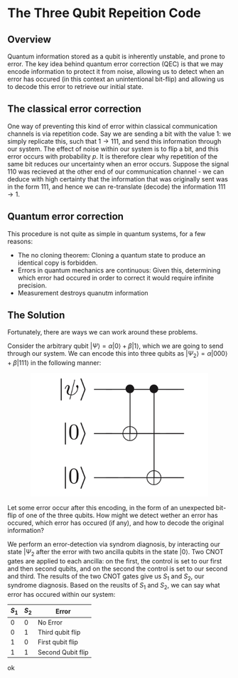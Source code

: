 # The Three Qubit Repeition Code

## Overview

Quantum information stored as a qubit is inherently unstable, and prone to error. The key idea behind quantum error correction (QEC) is that we may encode information to protect it from noise, allowing us to detect when an error has occured (in this context an unintentional bit-flip) and allowing us to decode this error to retrieve our initial state.

## The classical error correction

One way of preventing this kind of error within classical communication channels is via repetition code. Say we are sending a bit with the value $1$: we simply replicate this, such that $1 \to 111$, and send this information through our system. The effect of noise within our system is to flip a bit, and this error occurs with probability $p$. It is therefore clear why repetition of the same bit reduces our uncertainty when an error occurs. Suppose the signal $110$ was recieved at the other end of our communication channel - we can deduce with high certainty that the information that was originally sent was in the form $111$, and hence we can re-translate (decode) the information $111 \to 1$.

## Quantum error correction

This procedure is not quite as simple in quantum systems, for a few reasons:

- The no cloning theorem: Cloning a quantum state to produce an identical copy is forbidden.
- Errors in quantum mechanics are continuous: Given this, determining which error had occured in order to correct it would require infinite precision.
- Measurement destroys quanutm information

## The Solution

Fortunately, there are ways we can work around these problems.

Consider the arbitrary qubit $| \Psi \rangle = \alpha |0 \rangle + \beta |1 \rangle$, which we are going to send through our system. We can encode this into three qubits as $|\Psi_2 \rangle = \alpha |000 \rangle + \beta |111 \rangle$ in the following manner:

<p align="center">
  <img src="isometry.jpeg" alt="Image 1" width="400"/>
</p>
<p align = "center">
</p> 

Let some error occur after this encoding, in the form of an unexpected bit-flip of one of the three qubits. How might we detect wether an error has occured, which error has occured (if any), and how to decode the original information?

We perform an error-detection via syndrom diagnosis, by interacting our state $|\Psi_2$ after the error with two ancilla qubits in the state $|0\rangle$. Two CNOT gates are applied to each ancilla: on the first, the control is set to our first and then second qubits, and on the second the control is set to our second and third. The results of the two CNOT gates give us $S_1$ and $S_2$, our syndrome diagnosis. Based on the reuslts of $S_1$ and $S_2$, we can say what error has occured within our system:

| $S_1$  | $S_2$ | Error |
| ------------- | ------------- | ------------- |
| 0  |  0  | No Error  |
| 0  |  1  | Third qubit flip  |
| 1  |  0  | First qubit flip  |
| 1  |  1  | Second Qubit flip  |
 ok
